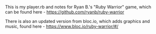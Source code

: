 This is my player.rb and notes for Ryan B.'s "Ruby Warrior" game, which can be found here - https://github.com/ryanb/ruby-warrior

There is also an updated version from bloc.io, which adds graphics and music, found here - https://www.bloc.io/ruby-warrior/#/

